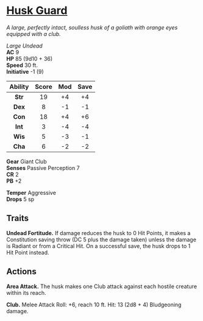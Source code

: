 # [Husk Guard](https://hollowknight.wiki/w/Husk_Guard)

*A large, perfectly intact, soulless husk of a goliath with orange eyes equipped with a club.*

*Large Undead*  
**AC** 9  
**HP** 85 (9d10 + 36)  
**Speed** 30 ft.  
**Initiative** -1 (9)  

| Ability | Score | Mod | Save |
|:-------:|:-----:|:---:|:----:|
| **Str** | 19    | +4  | +4   |
| **Dex** | 8     | -1  | -1   |
| **Con** | 18    | +4  | +6   |
| **Int** | 3     | -4  | -4   |
| **Wis** | 5     | -3  | -1   |
| **Cha** | 6     | -2  | -2   |

**Gear** Giant Club  
**Senses** Passive Perception 7  
**CR** 2  
**PB** +2  

**Temper** Aggressive  
**Drops** 5 sp  

## Traits

**Undead Fortitude.** If damage reduces the husk to 0 Hit Points, it makes a Constitution saving throw (DC 5 plus the damage taken) unless the damage is Radiant or from a Critical Hit. On a successful save, the husk drops to 1 Hit Point instead.

## Actions

**Area Attack.** The husk makes one Club attack against each hostile creature within its reach.

**Club.** Melee Attack Roll: +6, reach 10 ft. Hit: 13 (2d8 + 4) Bludgeoning damage.
